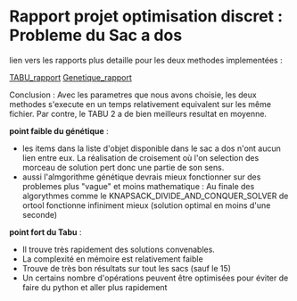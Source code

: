 # Rapport projet optimisation discret : Probleme du Sac a dos

lien vers les rapports plus detaille pour les deux methodes implementées :

[TABU_rapport](./TABU_rapport.ipynb)
[Genetique_rapport](./Genetique_rapport.md)

Conclusion : Avec les parametres que nous avons choisie, les deux methodes s'execute en un temps relativement equivalent sur les même fichier. Par contre, le TABU 2 a de bien meilleurs resultat en moyenne.

**point faible du génétique** :

- les items dans la liste d'objet disponible dans le sac a dos n'ont aucun lien entre eux. La réalisation de croisement où l'on selection des morceau de solution pert donc une partie de son sens.
- aussi l'almgorithme génétique devrais mieux fonctionner sur des problemes plus "vague" et moins mathematique : Au finale des algorythmes comme le KNAPSACK_DIVIDE_AND_CONQUER_SOLVER de ortool fonctionne infiniment mieux (solution optimal en moins d'une seconde)

**point fort du Tabu** :

- Il trouve très rapidement des solutions convenables.
- La complexité en mémoire est relativement faible
- Trouve de très bon résultats sur tout les sacs (sauf le 15)
- Un certains nombre d'opérations peuvent être optimisées pour éviter de faire du python et aller plus rapidement
